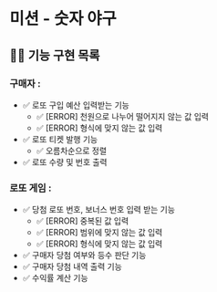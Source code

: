 # 미션 - 숫자 야구
##  👨‍💻 기능 구현 목록

### 구매자 :
- ✅ 로또 구입 예산 입력받는 기능
  - ✅ [ERROR] 천원으로 나누어 떨어지지 않는 값 입력
  - ✅ [ERROR] 형식에 맞지 않는 값 입력
- ✅ 로또 티켓 발행 기능
  - ✅ 오름차순으로 정렬
- ✅ 로또 수량 및 번호 출력

### 로또 게임 :
- ✅ 당첨 로또 번호, 보너스 번호 입력 받는 기능
  - ✅ [ERROR] 중복된 값 입력
  - ✅ [ERROR] 범위에 맞지 않는 값 입력
  - ✅ [ERROR] 형식에 맞지 않는 값 입력
- ✅ 구매자 당첨 여부와 등수 판단 기능
- ✅ 구매자 당첨 내역 출력 기능
- ✅ 수익률 계산 기능
